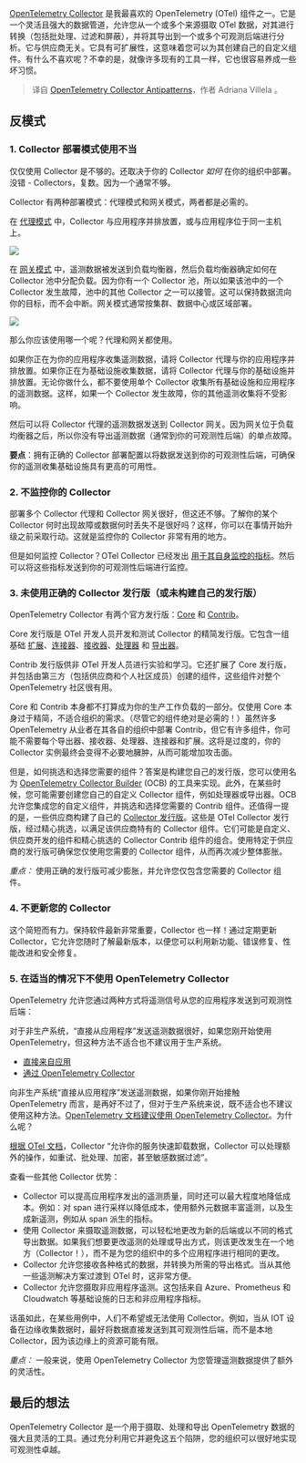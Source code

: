 
<!--
title: OpenTelemetry Collector反模式
cover: https://opentelemetry.io/img/social/logo-wordmark-001.png
-->

[OpenTelemetry Collector](https://opentelemetry.io/docs/collector) 是我最喜欢的 OpenTelemetry (OTel) 组件之一。它是一个灵活且强大的数据管道，允许您从一个或多个来源摄取 OTel 数据，对其进行转换（包括批处理、过滤和屏蔽），并将其导出到一个或多个可观测后端进行分析。它与供应商无关。它具有可扩展性，这意味着您可以为其创建自己的自定义组件。有什么不喜欢呢？不幸的是，就像许多现有的工具一样，它也很容易养成一些坏习惯。

> 译自 [OpenTelemetry Collector Antipatterns](https://opentelemetry.io/blog/2024/otel-collector-anti-patterns/)，作者 Adriana Villela 。

## 反模式

### 1. Collector 部署模式使用不当

仅仅使用 Collector 是不够的。还取决于你的 Collector *如何* 在你的组织中部署。没错 - Collectors，复数。因为一个通常不够。

Collector 有两种部署模式：代理模式和网关模式，两者都是必需的。

在 [代理模式](https://opentelemetry.io/docs/collector/deployment/agent/) 中，Collector 与应用程序并排放置，或与应用程序位于同一主机上。

![](https://opentelemetry.io/blog/2024/otel-collector-anti-patterns/otel-collector-agent.png)

在 [网关模式](https://opentelemetry.io/docs/collector/deployment/gateway/) 中，遥测数据被发送到负载均衡器，然后负载均衡器确定如何在 Collector 池中分配负载。因为你有一个 Collector 池，所以如果该池中的一个 Collector 发生故障，池中的其他 Collector 之一可以接管。这可以保持数据流向你的目标，而不会中断。网关模式通常按集群、数据中心或区域部署。

![](https://opentelemetry.io/blog/2024/otel-collector-anti-patterns/otel-collector-gateway.png)

那么你应该使用哪一个呢？代理和网关都使用。

如果你正在为你的应用程序收集遥测数据，请将 Collector 代理与你的应用程序并排放置。如果你正在为基础设施收集数据，请将 Collector 代理与你的基础设施并排放置。无论你做什么，都不要使用单个 Collector 收集所有基础设施和应用程序的遥测数据。这样，如果一个 Collector 发生故障，你的其他遥测收集将不受影响。

然后可以将 Collector 代理的遥测数据发送到 Collector 网关。因为网关位于负载均衡器之后，所以你没有导出遥测数据（通常到你的可观测性后端）的单点故障。

**要点**：拥有正确的 Collector 部署配置以将数据发送到你的可观测性后端，可确保你的遥测收集基础设施具有更高的可用性。

### 2. 不监控你的 Collector

部署多个 Collector 代理和 Collector 网关很好，但这还不够。了解你的某个 Collector 何时出现故障或数据何时丢失不是很好吗？这样，你可以在事情开始升级之前采取行动。这就是监控你的 Collector 非常有用的地方。

但是如何监控 Collector？OTel Collector 已经发出 [用于其自身监控的指标](https://github.com/open-telemetry/opentelemetry-collector/blob/main/docs/monitoring.md)。然后可以将这些指标发送到你的可观测性后端进行监控。

### 3. 未使用正确的 Collector 发行版（或未构建自己的发行版）

OpenTelemetry Collector 有两个官方发行版：[Core](https://github.com/open-telemetry/opentelemetry-collector) 和 [Contrib](https://github.com/open-telemetry/opentelemetry-collector-contrib)。

Core 发行版是 OTel 开发人员开发和测试 Collector 的精简发行版。它包含一组基础 [扩展](/docs/collector/configuration/#service-extensions)、[连接器](/docs/collector/configuration/#connectors)、[接收器](/docs/collector/configuration/#receivers)、[处理器](/docs/collector/configuration/#processors) 和 [导出器](/docs/collector/configuration/#exporters)。

Contrib 发行版供非 OTel 开发人员进行实验和学习。它还扩展了 Core 发行版，并包括由第三方（包括供应商和个人社区成员）创建的组件，这些组件对整个 OpenTelemetry 社区很有用。

Core 和 Contrib 本身都不打算成为你的生产工作负载的一部分。仅使用 Core 本身过于精简，不适合组织的需求。（尽管它的组件绝对是必需的！）虽然许多 OpenTelemetry 从业者在其各自的组织中部署 Contrib，但它有许多组件，你可能不需要每个导出器、接收器、处理器、连接器和扩展。这将是过度的，你的 Collector 实例最终会变得不必要地臃肿，从而可能增加攻击面。

但是，如何挑选和选择您需要的组件？答案是构建您自己的发行版，您可以使用名为 [OpenTelemetry Collector Builder](/docs/collector/custom-collector/) (OCB) 的工具来实现。此外，在某些时候，您可能需要创建您自己的自定义 Collector 组件，例如处理器或导出器。OCB 允许您集成您的自定义组件，并挑选和选择您需要的 Contrib 组件。还值得一提的是，一些供应商构建了自己的 [Collector 发行版](/ecosystem/distributions/)。这些是 OTel Collector 发行版，经过精心挑选，以满足该供应商特有的 Collector 组件。它们可能是自定义、供应商开发的组件和精心挑选的 Collector Contrib 组件的组合。使用特定于供应商的发行版可确保您仅使用您需要的 Collector 组件，从而再次减少整体膨胀。

*重点：* 使用正确的发行版可减少膨胀，并允许您仅包含您需要的 Collector 组件。

### 4. 不更新您的 Collector

这个简短而有力。保持软件最新非常重要，Collector 也一样！通过定期更新 Collector，它允许您随时了解最新版本，以便您可以利用新功能、错误修复、性能改进和安全修复。

### 5. 在适当的情况下不使用 OpenTelemetry Collector

OpenTelemetry 允许您通过两种方式将遥测信号从您的应用程序发送到可观测性后端：

对于非生产系统，“直接从应用程序”发送遥测数据很好，如果您刚开始使用 OpenTelemetry，但这种方法不适合也不建议用于生产系统。

- [直接来自应用](https://opentelemetry.io/docs/collector/deployment/no-collector/)
- [通过 OpenTelemetry Collector](https://opentelemetry.io/docs/collector/)

向非生产系统“直接从应用程序”发送遥测数据，如果你刚开始接触 OpenTelemetry 而言，是再好不过了，但对于生产系统来说，既不适合也不建议使用这种方法。[OpenTelemetry 文档建议使用 OpenTelemetry Collector](https://opentelemetry.io/docs/collector/#when-to-use-a-collector)。为什么呢？

[根据 OTel 文档](https://opentelemetry.io/docs/collector/#when-to-use-a-collector)，Collector “允许你的服务快速卸载数据，Collector 可以处理额外的操作，如重试、批处理、加密，甚至敏感数据过滤”。

查看一些其他 Collector 优势：

* Collector 可以提高应用程序发出的遥测质量，同时还可以最大程度地降低成本。例如：对 span 进行采样以降低成本，使用额外元数据丰富遥测，以及生成新遥测，例如从 span 派生的指标。
* 使用 Collector 来摄取遥测数据，可以轻松地更改为新的后端或以不同的格式导出数据。如果我们想要更改遥测的处理或导出方式，则该更改发生在一个地方（Collector！），而不是为您的组织中的多个应用程序进行相同的更改。
* Collector 允许您接收各种格式的数据，并转换为所需的导出格式。当从其他一些遥测解决方案过渡到 OTel 时，这非常方便。
* Collector 允许您摄取非应用程序遥测。这包括来自 Azure、Prometheus 和 Cloudwatch 等基础设施的日志和非应用程序指标。

话虽如此，在某些用例中，人们不希望或无法使用 Collector。例如，当从 IOT 设备在边缘收集数据时，最好将数据直接发送到其可观测性后端，而不是本地 Collector，因为该边缘上的资源可能有限。

*重点：* 一般来说，使用 OpenTelemetry Collector 为您管理遥测数据提供了额外的灵活性。

## 最后的想法

OpenTelemetry Collector 是一个用于摄取、处理和导出 OpenTelemetry 数据的强大且灵活的工具。通过充分利用它并避免这五个陷阱，您的组织可以很好地实现可观测性卓越。